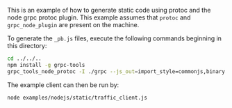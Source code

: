 This is an example of how to generate static code using protoc and the node grpc protoc plugin. This example assumes that `protoc` and `grpc_node_plugin` are present on the machine.

To generate the `_pb.js` files, execute the following commands beginning in this directory:

```sh
cd ../../..
npm install -g grpc-tools
grpc_tools_node_protoc -I ./grpc --js_out=import_style=commonjs,binary:examples/nodejs/static --grpc_out=./examples/nodejs/static --plugin=protoc-gen-grpc=`which grpc_tools_node_protoc_plugin` grpc/extensions.proto grpc/measurements.proto grpc/traffic.proto grpc/units.proto
```

The example client can then be run by:
```sh
node examples/nodejs/static/traffic_client.js
```